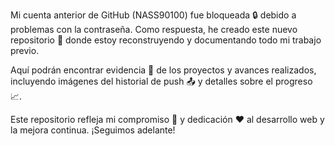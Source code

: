 Mi cuenta anterior de GitHub (NASS90100) fue bloqueada 🔒 debido a problemas con la contraseña. Como respuesta, he creado este nuevo repositorio 🚀 donde estoy reconstruyendo y documentando todo mi trabajo previo.

Aquí podrán encontrar evidencia 📸 de los proyectos y avances realizados, incluyendo imágenes del historial de push 📤 y detalles sobre el progreso 📈.

Este repositorio refleja mi compromiso 💪 y dedicación ❤️ al desarrollo web y la mejora continua. ¡Seguimos adelante!
